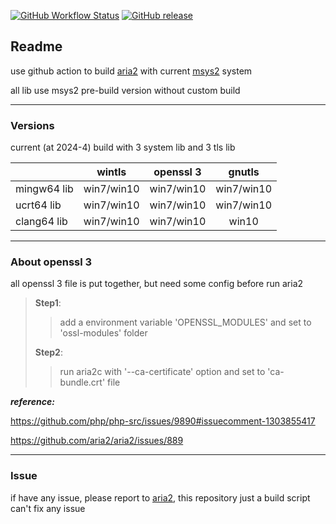 [![GitHub Workflow Status](https://img.shields.io/github/actions/workflow/status/ChiaYen-Kan/aria2-msys2-build/aria2.yml)](https://github.com/ChiaYen-Kan/aria2-msys2-build/actions/workflows/aria2.yml)
[![GitHub release](https://img.shields.io/github/v/release/ChiaYen-Kan/aria2-msys2-build?include_prereleases)](https://github.com/ChiaYen-Kan/aria2-msys2-build/releases)

## Readme
use github action to build [aria2](https://github.com/aria2/aria2) with current [msys2](https://www.msys2.org/) system

all lib use msys2 pre-build version without custom build

------------
### Versions

current (at 2024-4) build with 3 system lib and 3 tls lib

|  | wintls | openssl 3 | gnutls |
|-|:-:|:-------------:|:------:|
| mingw64 lib | win7/win10 |  win7/win10 | win7/win10 |
| ucrt64 lib | win7/win10 | win7/win10 | win7/win10 |
| clang64 lib | win7/win10 | win7/win10 | win10 |


------------
### About openssl 3
all openssl 3 file is put together, but need some config before run aria2


> **Step1**:
>
>> add a environment variable 'OPENSSL_MODULES' and set to 'ossl-modules' folder
>
> **Step2**:
>
>> run aria2c with '--ca-certificate' option and set to 'ca-bundle.crt' file


***reference:***

https://github.com/php/php-src/issues/9890#issuecomment-1303855417

https://github.com/aria2/aria2/issues/889

------------
### Issue
if have any issue, please report to [aria2](https://github.com/aria2/aria2/issues), this repository just a build script can't fix any issue

